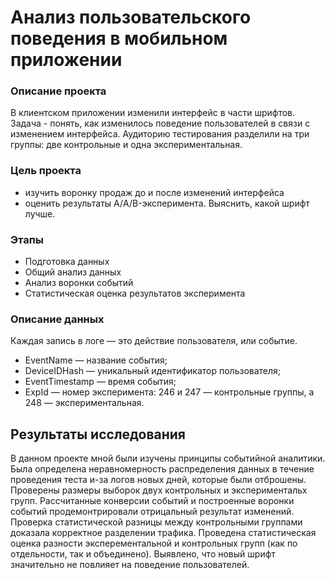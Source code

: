 # Анализ пользовательского поведения в мобильном приложении

### Описание проекта
В клиентском приложении изменили интерфейс в части шрифтов. Задача - понять, как изменилось поведение пользователей в связи с изменением интерфейса. Аудиторию тестирования разделили на три группы: две контрольные и одна экспериментальная.

### Цель проекта 
 - изучить воронку продаж до и после изменений интерфейса
 - оценить результаты А/A/B-эксперимента. Выяснить, какой шрифт лучше.

### Этапы
- Подготовка данных
- Общий анализ данных
- Анализ воронки событий
- Статистическая оценка результатов эксперимента

### Описание данных
Каждая запись в логе — это действие пользователя, или событие.
- EventName — название события;
- DeviceIDHash — уникальный идентификатор пользователя;
- EventTimestamp — время события;
- ExpId — номер эксперимента: 246 и 247 — контрольные группы, а 248 — экспериментальная.

## Результаты исследования
В данном проекте мной были изучены принципы событийной аналитики. 
Была определена неравномерность распределения данных в течение проведения теста и-за логов новых дней, которые были отброшены.
Проверены размеры выборок двух контрольных и экспериментальх групп.
Рассчитанные конверсии событий и построенные воронки событий продемонтрировали отрицальный результат изменений.
Проверка статистической разницы между контрольными группами доказала корректное разделении трафика.
Проведена статистическая оценка разности эксперементальной и контрольных групп (как по отдельности, так и объединено). Выявлено, что новый шрифт значительно не повлияет на поведение пользователей.
